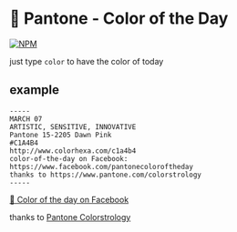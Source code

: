 # 🎨 Pantone - Color of the Day

[![NPM](https://nodei.co/npm/color-of-the-day.png)](https://nodei.co/npm/color-of-the-day/)

just type `color` to have the color of today

## example
```
-----
MARCH 07
ARTISTIC, SENSITIVE, INNOVATIVE
Pantone 15-2205 Dawn Pink
#C1A4B4
http://www.colorhexa.com/c1a4b4
color-of-the-day on Facebook: https://www.facebook.com/pantonecoloroftheday
thanks to https://www.pantone.com/colorstrology
-----
```

[🎨 Color of the day on Facebook]

thanks to [Pantone Colorstrology]

[Pantone Colorstrology]: https://www.pantone.com/colorstrology
[🎨 Color of the day on Facebook]: https://www.facebook.com/pantonecoloroftheday/